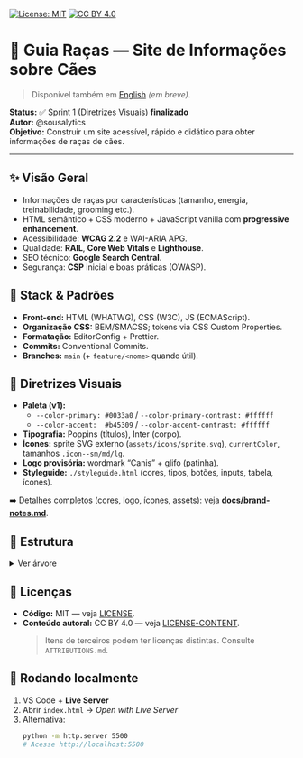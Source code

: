 [![License: MIT](https://img.shields.io/badge/License-MIT-green.svg)](./LICENSE)
[![CC BY 4.0](https://img.shields.io/badge/Content-CC%20BY%204.0-blue.svg)](./LICENSE-CONTENT)

# 🐶 Guia Raças — Site de Informações sobre Cães

> Disponível também em [English](./README.en.md) _(em breve)_.

**Status:** ✅ Sprint 1 (Diretrizes Visuais) **finalizado**  
**Autor:** @sousalytics  
**Objetivo:** Construir um site acessível, rápido e didático para obter informações de raças de cães.

---

## ✨ Visão Geral

- Informações de raças por características (tamanho, energia, treinabilidade, grooming etc.).
- HTML semântico + CSS moderno + JavaScript vanilla com **progressive enhancement**.
- Acessibilidade: **WCAG 2.2** e WAI-ARIA APG.
- Qualidade: **RAIL**, **Core Web Vitals** e **Lighthouse**.
- SEO técnico: **Google Search Central**.
- Segurança: **CSP** inicial e boas práticas (OWASP).

## 🧱 Stack & Padrões

- **Front-end:** HTML (WHATWG), CSS (W3C), JS (ECMAScript).
- **Organização CSS:** BEM/SMACSS; tokens via CSS Custom Properties.
- **Formatação:** EditorConfig + Prettier.
- **Commits:** Conventional Commits.
- **Branches:** `main` (+ `feature/<nome>` quando útil).

## 🎨 Diretrizes Visuais

- **Paleta (v1):**
  - `--color-primary: #0033a0` / `--color-primary-contrast: #ffffff`
  - `--color-accent:  #b45309` / `--color-accent-contrast: #ffffff`
- **Tipografia:** Poppins (títulos), Inter (corpo).
- **Ícones:** sprite SVG externo (`assets/icons/sprite.svg`), `currentColor`, tamanhos `.icon--sm/md/lg`.
- **Logo provisória:** wordmark “Canis” + glifo (patinha).
- **Styleguide:** `./styleguide.html` (cores, tipos, botões, inputs, tabela, ícones).

➡️ Detalhes completos (cores, logo, ícones, assets): veja **[docs/brand-notes.md](./docs/brand-notes.md)**.

## 📁 Estrutura

<details>
<summary>Ver árvore</summary>
```text
breed-compare/
├─ assets/
│  ├─ icons/
│  │  └─ sprite.svg
│  ├─ logos/
│  │  ├─ paw-solid.svg
│  │  └─ paw-stroke.svg
│  └─ brand/
│     ├─ og-1200x630.png
│     └─ avatar-512.png
├─ public/
│  ├─ favicon.svg
│  ├─ favicon-16.png
│  ├─ favicon-32.png
│  ├─ apple-touch-180.png
│  └─ robots.txt
├─ styles/
│  ├─ tokens.css
│  ├─ base.css
│  └─ ui.css
├─ docs/
│  └─ brand-notes.md
├─ index.html
└─ styleguide.html
```
</details>

## 📝 Licenças

- **Código:** MIT — veja [LICENSE](./LICENSE).
- **Conteúdo autoral:** CC BY 4.0 — veja [LICENSE-CONTENT](./LICENSE-CONTENT).
  > Itens de terceiros podem ter licenças distintas. Consulte `ATTRIBUTIONS.md`.

## 🚀 Rodando localmente

1. VS Code + **Live Server**
2. Abrir `index.html` → _Open with Live Server_
3. Alternativa:
   ```bash
   python -m http.server 5500
   # Acesse http://localhost:5500
   ```
